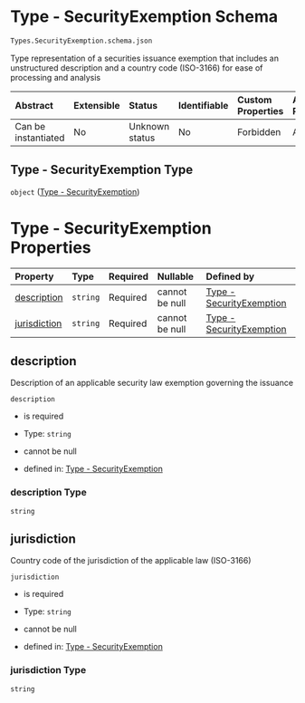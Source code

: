 # Type - SecurityExemption Schema

```txt
Types.SecurityExemption.schema.json
```

Type representation of a securities issuance exemption that includes an unstructured description and a country code (ISO-3166) for ease of processing and analysis

| Abstract            | Extensible | Status         | Identifiable | Custom Properties | Additional Properties | Access Restrictions | Defined In                                                                                               |
| :------------------ | :--------- | :------------- | :----------- | :---------------- | :-------------------- | :------------------ | :------------------------------------------------------------------------------------------------------- |
| Can be instantiated | No         | Unknown status | No           | Forbidden         | Allowed               | none                | [SecurityExemption.schema.json](../../schema/types/SecurityExemption.schema.json "open original schema") |

## Type - SecurityExemption Type

`object` ([Type - SecurityExemption](securityexemption.md))

# Type - SecurityExemption Properties

| Property                      | Type     | Required | Nullable       | Defined by                                                                                                                              |
| :---------------------------- | :------- | :------- | :------------- | :-------------------------------------------------------------------------------------------------------------------------------------- |
| [description](#description)   | `string` | Required | cannot be null | [Type - SecurityExemption](securityexemption-properties-description.md "Types.SecurityExemption.schema.json#/properties/description")   |
| [jurisdiction](#jurisdiction) | `string` | Required | cannot be null | [Type - SecurityExemption](securityexemption-properties-jurisdiction.md "Types.SecurityExemption.schema.json#/properties/jurisdiction") |

## description

Description of an applicable security law exemption governing the issuance

`description`

*   is required

*   Type: `string`

*   cannot be null

*   defined in: [Type - SecurityExemption](securityexemption-properties-description.md "Types.SecurityExemption.schema.json#/properties/description")

### description Type

`string`

## jurisdiction

Country code of the jurisdiction of the applicable law (ISO-3166)

`jurisdiction`

*   is required

*   Type: `string`

*   cannot be null

*   defined in: [Type - SecurityExemption](securityexemption-properties-jurisdiction.md "Types.SecurityExemption.schema.json#/properties/jurisdiction")

### jurisdiction Type

`string`
